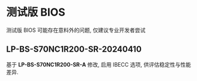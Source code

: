# 测试版 BIOS

测试版 BIOS 可能存在意料外的问题, 仅建议专业开发者尝试

## LP-BS-S70NC1R200-SR-20240410

基于 **LP-BS-S70NC1R200-SR-A** 修改, 启用 IBECC 选项, 供评估稳定性与性能差异.
